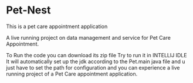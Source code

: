 # Pet-Nest
This is a pet care appointment application 

A live running project on data management and service for Pet Care Appointment. 

To Run the code you can download its zip file 
Try to run it in INTELLIJ IDLE It will automatically set up the jdk according to the Pet.main java file and u just have to set the path for configuration and you can experience a live running project of a Pet Care appointment application.
